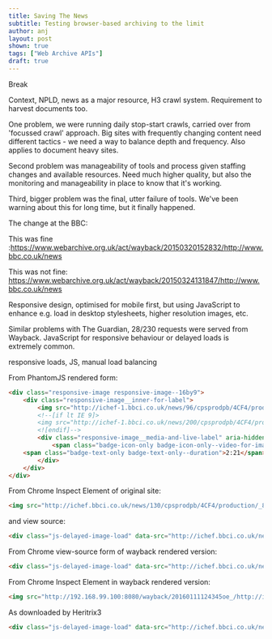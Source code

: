 ```yaml
---
title: Saving The News
subtitle: Testing browser-based archiving to the limit
author: anj
layout: post
shown: true
tags: ["Web Archive APIs"]
draft: true
---
```


Break
<!--break-->

Context, NPLD, news as a major resource, H3 crawl system. Requirement to harvest documents too.

One problem, we were running daily stop-start crawls, carried over from 'focussed crawl' approach.  Big sites with frequently changing content need different tactics - we need a way to balance depth and frequency. Also applies to document heavy sites.

Second problem was manageability of tools and process given staffing changes and available resources. Need much higher quality, but also the monitoring and manageability in place to know that it's working.

Third, bigger problem was the final, utter failure of tools. We've been warning about this for long time, but it finally happened.

The change at the BBC:

This was fine :https://www.webarchive.org.uk/act/wayback/20150320152832/http://www.bbc.co.uk/news

This was not fine: https://www.webarchive.org.uk/act/wayback/20150324131847/http://www.bbc.co.uk/news

Responsive design, optimised for mobile first, but using JavaScript to enhance e.g. load in desktop stylesheets, higher resolution images, etc.

Similar problems with The Guardian, 28/230 requests were served from Wayback. JavaScript for responsive behaviour or delayed loads is extremely common.

responsive loads, JS, manual load balancing

From PhantomJS rendered form:

~~~ html
<div class="responsive-image responsive-image--16by9">
    <div class="responsive-image__inner-for-label">
        <img src="http://ichef-1.bbci.co.uk/news/96/cpsprodpb/4CF4/production/_87600791_87600370.jpg" datasrc="http://ichef-1.bbci.co.uk/news/200/cpsprodpb/4CF4/production/_87600791_87600370.jpg" class="responsive-image__img js-image-replace" alt="Lady Gaga poses with award for Best Actress TV Series or Limited Movie, for her role in American Horror Story: Hotel" width="640" height="360">
        <!--[if lt IE 9]>
        <img src="http://ichef-1.bbci.co.uk/news/200/cpsprodpb/4CF4/production/_87600791_87600370.jpg" class="js-image-replace" alt="Lady Gaga poses with award for Best Actress TV Series or Limited Movie, for her role in American Horror Story: Hotel" width="640" height="360" />
        <![endif]-->
        <div class="responsive-image__media-and-live-label" aria-hidden="true">
            <span class="badge-icon-only badge-icon-only--video-for-image"><span class="svg-icon svg-icon--video-dark"><span class="off-screen"> Video</span></span></span>
    <span class="badge-text-only badge-text-only--duration">2:21</span>
        </div>
    </div>
</div>
~~~

From Chrome Inspect Element of original site:

~~~ html
<img src="http://ichef.bbci.co.uk/news/130/cpsprodpb/4CF4/production/_87600791_87600370.jpg" datasrc="http://ichef.bbci.co.uk/news/200/cpsprodpb/4CF4/production/_87600791_87600370.jpg" class="responsive-image__img js-image-replace" alt="Lady Gaga poses with award for Best Actress TV Series or Limited Movie, for her role in American Horror Story: Hotel" width="640" height="360">
~~~

and view source:

~~~ html
<div class="js-delayed-image-load" data-src="http://ichef.bbci.co.uk/news/200/cpsprodpb/4CF4/production/_87600791_87600370.jpg" data-width="640" data-height="360" data-alt="Lady Gaga poses with award for Best Actress TV Series or Limited Movie, for her role in American Horror Story: Hotel"></div>
~~~

From Chrome view-source form of wayback rendered version:

~~~ html
<div class="js-delayed-image-load" data-src="http://ichef.bbci.co.uk/news/200/cpsprodpb/4CF4/production/_87600791_87600370.jpg" data-width="640" data-height="360" data-alt="Lady Gaga poses with award for Best Actress TV Series or Limited Movie, for her role in American Horror Story: Hotel"></div>
~~~

From Chrome Inspect Element in wayback rendered version:

~~~ html
<img src="http://192.168.99.100:8080/wayback/20160111124345oe_/http://ichef.bbci.co.uk/news/130/cpsprodpb/4CF4/production/_87600791_87600370.jpg" datasrc="http://192.168.99.100:8080/wayback/20160111124345oe_/http://ichef.bbci.co.uk/news/200/cpsprodpb/4CF4/production/_87600791_87600370.jpg" class="responsive-image__img responsive-image__img--loading js-image-replace" alt="Lady Gaga poses with award for Best Actress TV Series or Limited Movie, for her role in American Horror Story: Hotel" width="640" height="360">
~~~

As downloaded by Heritrix3

~~~ html
<div class="js-delayed-image-load" data-src="http://ichef.bbci.co.uk/news/200/cpsprodpb/166FC/production/_87600919_87600917.jpg" data-width="640" data-height="360" data-alt="Spain's Princess Cristina sits in court where she appears on charges of tax fraud in Palma de Mallorca"></div>
~~~
